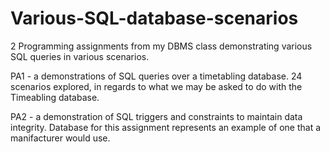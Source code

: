 # Various-SQL-database-scenarios
2 Programming assignments from my DBMS class demonstrating various SQL queries in various scenarios.

PA1 - a demonstrations of SQL queries over a timetabling database. 24 scenarios explored, in regards to what we may be asked to do with the Timeabling database.

PA2 - a demonstration of SQL triggers and constraints to maintain data integrity. Database for this assignment represents an example of one that a manifacturer would use.
